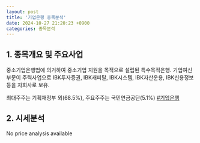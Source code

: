 ```yaml
---
layout: post
title: '기업은행 종목분석'
date: 2024-10-27 21:20:23 +0900
categories: 종목분석
---
```


## 1. 종목개요 및 주요사업

중소기업은행법에 의거하여 중소기업 지원을 목적으로 설립된 특수목적은행. 기업여신부문이 주력사업으로 IBK투자증권, IBK캐피탈, IBK시스템, IBK자산운용, IBK신용정보 등을 자회사로 보유. 

최대주주는 기획재정부 외(68.5%), 주요주주는 국민연금공단(5.1%)
[#기업은행](#)

## 2. 시세분석

No price analysis available
